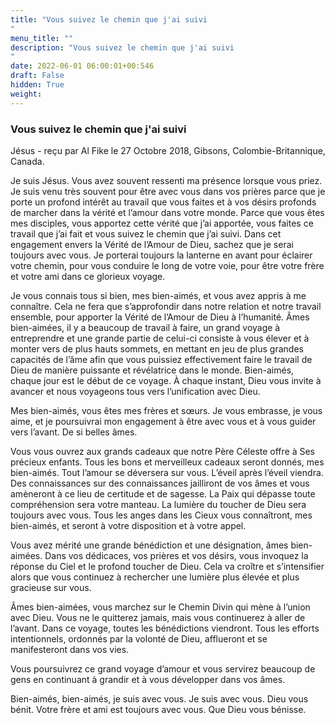 ```yaml
---
title: "Vous suivez le chemin que j'ai suivi
"
menu_title: ""
description: "Vous suivez le chemin que j'ai suivi
"
date: 2022-06-01 06:00:01+00:546
draft: False
hidden: True
weight:
---
```

### Vous suivez le chemin que j'ai suivi

Jésus - reçu par Al Fike le 27 Octobre 2018, Gibsons, Colombie-Britannique, Canada.

Je suis Jésus. Vous avez souvent ressenti ma présence lorsque vous priez. Je suis venu très souvent pour être avec vous dans vos prières parce que je porte un profond intérêt au travail que vous faites et à vos désirs profonds de marcher dans la vérité et l’amour dans votre monde. Parce que vous êtes mes disciples, vous apportez cette vérité que j’ai apportée, vous faites ce travail que j’ai fait et vous suivez le chemin que j’ai suivi. Dans cet engagement envers la Vérité de l’Amour de Dieu, sachez que je serai toujours avec vous. Je porterai toujours la lanterne en avant pour éclairer votre chemin, pour vous conduire le long de votre voie, pour être votre frère et votre ami dans ce glorieux voyage.

Je vous connais tous si bien, mes bien-aimés, et vous avez appris à me connaître. Cela ne fera que s’approfondir dans notre relation et notre travail ensemble, pour apporter la Vérité de l’Amour de Dieu à l’humanité. Âmes bien-aimées, il y a beaucoup de travail à faire, un grand voyage à entreprendre et une grande partie de celui-ci consiste à vous élever et à monter vers de plus hauts sommets, en mettant en jeu de plus grandes capacités de l’âme afin que vous puissiez effectivement faire le travail de Dieu de manière puissante et révélatrice dans le monde. Bien-aimés, chaque jour est le début de ce voyage. À chaque instant, Dieu vous invite à avancer et nous voyageons tous vers l’unification avec Dieu.

Mes bien-aimés, vous êtes mes frères et sœurs. Je vous embrasse, je vous aime, et je poursuivrai mon engagement à être avec vous et à vous guider vers l’avant. De si belles âmes.

Vous vous ouvrez aux grands cadeaux que notre Père Céleste offre à Ses précieux enfants. Tous les bons et merveilleux cadeaux seront donnés, mes bien-aimés. Tout l’amour se déversera sur vous. L’éveil après l’éveil viendra. Des connaissances sur des connaissances jailliront de vos âmes et vous amèneront à ce lieu de certitude et de sagesse. La Paix qui dépasse toute compréhension sera votre manteau. La lumière du toucher de Dieu sera toujours avec vous. Tous les anges dans les Cieux vous connaîtront, mes bien-aimés, et seront à votre disposition et à votre appel.

Vous avez mérité une grande bénédiction et une désignation, âmes bien-aimées. Dans vos dédicaces, vos prières et vos désirs, vous invoquez la réponse du Ciel et le profond toucher de Dieu. Cela va croître et s’intensifier alors que vous continuez à rechercher une lumière plus élevée et plus gracieuse sur vous.

Âmes bien-aimées, vous marchez sur le Chemin Divin qui mène à l’union avec Dieu. Vous ne le quitterez jamais, mais vous continuerez à aller de l’avant. Dans ce voyage, toutes les bénédictions viendront. Tous les efforts intentionnels, ordonnés par la volonté de Dieu, afflueront et se manifesteront dans vos vies.

Vous poursuivrez ce grand voyage d’amour et vous servirez beaucoup de gens en continuant à grandir et à vous développer dans vos âmes.

Bien-aimés, bien-aimés, je suis avec vous. Je suis avec vous. Dieu vous bénit. Votre frère et ami est toujours avec vous. Que Dieu vous bénisse.
